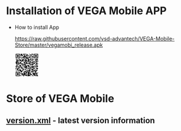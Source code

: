 # Installation of VEGA Mobile APP

- How to install App

  https://raw.githubusercontent.com/vsd-advantech/VEGA-Mobile-Store/master/vegamobi_release.apk

  <img src='./vegamobi_install_qrcode.png' width="64" height="64" />

# Store of VEGA Mobile

## [version.xml][version-xml]  -  latest version information 

[version-xml]: ./version.xml
